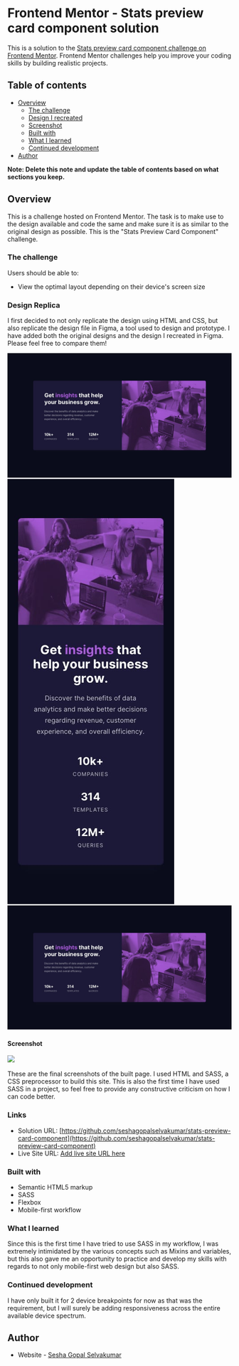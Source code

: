# Frontend Mentor - Stats preview card component solution

This is a solution to the [Stats preview card component challenge on Frontend Mentor](https://www.frontendmentor.io/challenges/stats-preview-card-component-8JqbgoU62). Frontend Mentor challenges help you improve your coding skills by building realistic projects. 

## Table of contents

- [Overview](#overview)
  - [The challenge](#the-challenge)
  - [Design I recreated](#design-replica)
  - [Screenshot](#screenshot)
  - [Built with](#built-with)
  - [What I learned](#what-i-learned)
  - [Continued development](#continued-development)
- [Author](#author)

**Note: Delete this note and update the table of contents based on what sections you keep.**

## Overview
This is a challenge hosted on Frontend Mentor. The task is to make use to the design available and code the same and make sure it is as similar to the original design as possible. This is the "Stats Preview Card Component" challenge. 

### The challenge

Users should be able to:

- View the optimal layout depending on their device's screen size

### Design Replica
I first decided to not only replicate the design using HTML and CSS, but also replicate the design file in Figma, a tool used to design and prototype. I have added both the original designs and the design I recreated in Figma. Please feel free to compare them!

![Desktop Design (original)](./design/desktop-design.jpg)
![Mobile Design (original)](./design/mobile-design.jpg)
![Desktop Design (original)](./design/desktop-design.jpg)


#### Screenshot

![](./screenshot.jpg)

These are the final screenshots of the built page. I used HTML and SASS, a CSS preprocessor to build this site.  This is also the first time I have used SASS in a project, so feel free to provide any constructive criticism on how I can code better.

### Links

- Solution URL: [https://github.com/seshagopalselvakumar/stats-preview-card-component](https://github.com/seshagopalselvakumar/stats-preview-card-component)
- Live Site URL: [Add live site URL here](https://your-live-site-url.com)

### Built with

- Semantic HTML5 markup
- SASS
- Flexbox
- Mobile-first workflow

### What I learned

Since this is the first time I have tried to use SASS in my workflow, I was extremely intimidated by the various concepts such as Mixins and variables, but this also gave me an opportunity to practice and develop my skills with regards to not only mobile-first web design but also SASS.

### Continued development

I have only built it for 2 device breakpoints for now as that was the requirement, but I will surely be adding responsiveness across the entire available device spectrum.

## Author

- Website - [Sesha Gopal Selvakumar](https://seshagopalselvakumar.github.io/)

